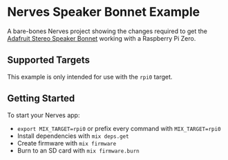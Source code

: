# Nerves Speaker Bonnet Example

A bare-bones Nerves project showing the changes required to get the [Adafruit
Stereo Speaker Bonnet][bonnet] working with a Raspberry Pi Zero.

[bonnet]: https://www.adafruit.com/product/3346

## Supported Targets

This example is only intended for use with the `rpi0` target.

## Getting Started

To start your Nerves app:

  * `export MIX_TARGET=rpi0` or prefix every command with `MIX_TARGET=rpi0`
  * Install dependencies with `mix deps.get`
  * Create firmware with `mix firmware`
  * Burn to an SD card with `mix firmware.burn`
